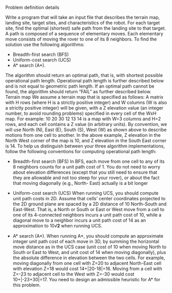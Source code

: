 Problem definition details

Write a program that will take an input file that describes the terrain map, landing site,
target sites, and characteristics of the robot. For each target site, find the optimal
(shortest) safe path from the landing site to that target. A path is composed of a sequence of
elementary moves. Each elementary move consists of moving the rover to one of its 8 neighbors.
To find the solution use the following algorithms:
- Breadth-first search (BFS)
- Uniform-cost search (UCS)
- A* search (A*).

The algorithm should return an optimal path, that is, with shortest possible operational path
length. Operational path length is further described below and is not equal to geometric path
length. If an optimal path cannot be found, the algorithm should return “FAIL” as further
described below.
Terrain map
We assume a terrain map that is specified as follows:
A matrix with H rows (where H is a strictly positive integer) and W columns (W is also a strictly
positive integer) will be given, with a Z elevation value (an integer number, to avoid rounding
problems) specified in every cell of the WxH map. For example:
10 20 30
12 13 14
is a map with W=3 columns and H=2 rows, and each cell contains a Z value (in arbitrary units). By
convention, we will use North (N), East (E), South (S), West (W) as shown above to describe
motions from one cell to another. In the above example, Z elevation in the North West corner of
the map is 10, and Z elevation in the South East corner is 14.
To help us distinguish between your three algorithm implementations, follow the
following conventions for computing operational path length:

- Breadth-first search (BFS)
In BFS, each move from one cell to any of its 8 neighbors counts for a unit path cost of 1. You do
not need to worry about elevation differences (except that you still need to ensure that they are
allowable and not too steep for your rover), or about the fact that moving diagonally (e.g., North-
East) actually is a bit longer

- Uniform-cost search (UCS)
When running UCS, you should compute unit path costs in 2D. Assume that cells’ center
coordinates projected to the 2D ground plane are spaced by a 2D distance of 10 North-South and
East-West. That is, a North or South or East or West move from a cell to one of its 4-connected
neighbors incurs a unit path cost of 10, while a diagonal move to a neighbor incurs a unit path
cost of 14 as an approximation to 10√𝟐 when running UCS.

- A* search (A*).
When running A*, you should compute an approximate integer unit path cost of each move in
3D, by summing the horizontal move distance as in the UCS case (unit cost of 10 when moving
North to South or East to West, and unit cost of 14 when moving diagonally), plus the absolute
difference in elevation between the two cells. For example, moving diagonally from one cell with
Z=20 to adjacent North-East cell with elevation Z=18 would cost 14+|20-18|=16. Moving from a
cell with Z=-23 to adjacent cell to the West with Z=-30 would cost 10+|-23+30|=17. You need to
design an admissible heuristic for A* for this problem.
